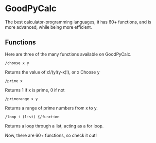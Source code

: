 GoodPyCalc
==========

The best calculator-programming languages, it has 60+ functions, and is more advanced, while being more efficient.

Functions
---------
Here are three of the many functions available on GoodPyCalc.

    /choose x y

Returns the value of x!/(y!(y-x)!), or x Choose y

    /prime x

Returns 1 if x is prime, 0 if not

    /primerange x y
  
Returns a range of prime numbers from x to y.

    /loop i (list) {/function
    
Returns a loop through a list, acting as a for loop.

Now, there are 60+ functions, so check it out!
